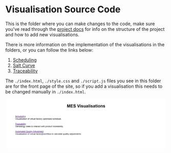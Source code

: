 # Visualisation Source Code

This is the folder where you can make changes to the code, make sure you've read through the [project docs](../docs/README.md) for info on the structure of the project and how to add new visualisations.

There is more information on the implementation of the visualisations in the folders, or you can follow the links below:

1. [Scheduling](./scheduling/)
2. [Salt Curve](./salt-curve/)
3. [Traceability](./traceability/)

The `./index.html`, `./style.css` and `./script.js` files you see in this folder are for the front page of the site, so if you add a visualisation this needs to be changed manually in `./index.html`.

![Frontpage](../docs/assets/frontpage.png)
